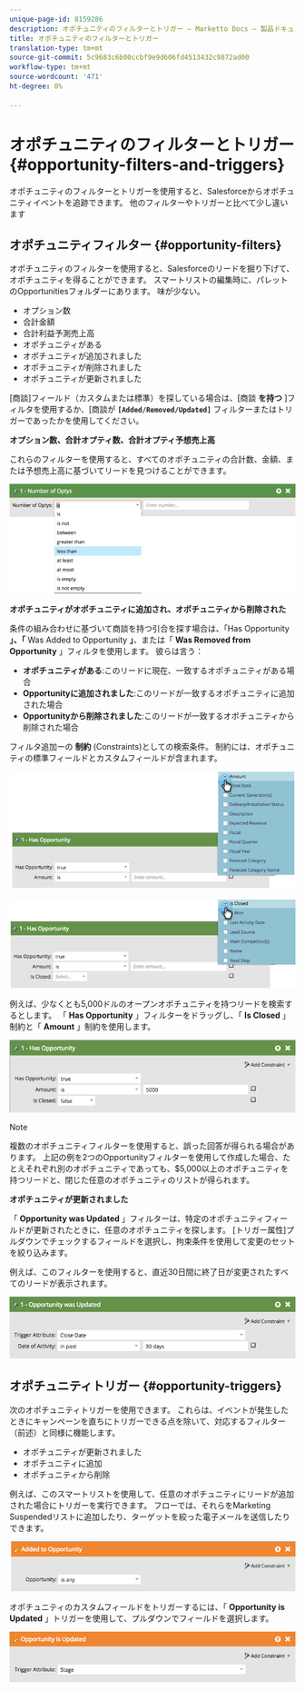 ```yaml
---
unique-page-id: 8159286
description: オポチュニティのフィルターとトリガー — Marketto Docs — 製品ドキュメント
title: オポチュニティのフィルターとトリガー
translation-type: tm+mt
source-git-commit: 5c9683c6b00ccbf9e9d606fd4513432c9872ad00
workflow-type: tm+mt
source-wordcount: '471'
ht-degree: 0%

---
```



# オポチュニティのフィルターとトリガー {#opportunity-filters-and-triggers}

オポチュニティのフィルターとトリガーを使用すると、Salesforceからオポチュニティイベントを追跡できます。 他のフィルターやトリガーと比べて少し違います

## オポチュニティフィルター {#opportunity-filters}

オポチュニティのフィルターを使用すると、Salesforceのリードを掘り下げて、オポチュニティを得ることができます。 スマートリストの編集時に、パレットのOpportunitiesフォルダーにあります。 味が少ない。

* オプション数
* 合計金額
* 合計利益予測売上高
* オポチュニティがある
* オポチュニティが追加されました
* オポチュニティが削除されました
* オポチュニティが更新されました

[商談]フィールド（カスタムまたは標準）を探している場合は、[商談 **を持つ** ]フィルタを使用するか、[商談が **`[Added/Removed/Updated]`** フィルターまたはトリガーであったかを使用してください。

**オプション数、合計オプティ数、合計オプティ予想売上高**

これらのフィルターを使用すると、すべてのオポチュニティの合計数、金額、または予想売上高に基づいてリードを見つけることができます。

![](assets/image2015-6-11-12-3a29-3a34.png)

**オポチュニティがオポチュニティに追加され、オポチュニティから削除された**

条件の組み合わせに基づいて商談を持つ引合を探す場合は、「Has Opportunity **」、「** Was Added to Opportunity **」**、または「 **Was Removed from Opportunity** 」フィルタを使用します。 彼らは言う：

* **オポチュニティがある**:このリードに現在、一致するオポチュニティがある場合
* **Opportunityに追加されました**:このリードが一致するオポチュニティに追加された場合
* **Opportunityから削除されました**:このリードが一致するオポチュニティから削除された場合

フィルタ追加ーの **制約** (Constraints)としての検索条件。 制約には、オポチュニティの標準フィールドとカスタムフィールドが含まれます。

![](assets/image2015-6-11-12-3a31-3a0.png)

![](assets/image2015-6-11-12-3a31-3a46.png)

例えば、少なくとも5,000ドルのオープンオポチュニティを持つリードを検索するとします。 「 **Has Opportunity** 」フィルターをドラッグし、「 **Is Closed** 」制約と「 **Amount** 」制約を使用します。

![](assets/image2015-6-11-12-3a32-3a0.png)

>[!NOTE]
>
>複数のオポチュニティフィルターを使用すると、誤った回答が得られる場合があります。 上記の例を2つのOpportunityフィルターを使用して作成した場合、たとえそれぞれ別のオポチュニティであっても、$5,000以上のオポチュニティを持つリードと、閉じた任意のオポチュニティのリストが得られます。

**オポチュニティが更新されました**

「 **Opportunity was Updated** 」フィルターは、特定のオポチュニティフィールドが更新されたときに、任意のオポチュニティを探します。 [トリガー属性]プルダウンでチェックするフィールドを選択し、拘束条件を使用して変更のセットを絞り込みます。

例えば、このフィルターを使用すると、直近30日間に終了日が変更されたすべてのリードが表示されます。

![](assets/image2015-6-11-12-3a33-3a7.png)

## オポチュニティトリガー {#opportunity-triggers}

次のオポチュニティトリガーを使用できます。 これらは、イベントが発生したときにキャンペーンを直ちにトリガーできる点を除いて、対応するフィルター（前述）と同様に機能します。

* オポチュニティが更新されました
* オポチュニティに追加
* オポチュニティから削除

例えば、このスマートリストを使用して、任意のオポチュニティにリードが追加された場合にトリガーを実行できます。 フローでは、それらをMarketing Suspendedリストに追加したり、ターゲットを絞った電子メールを送信したりできます。

![](assets/image2015-6-11-12-3a33-3a48.png)

オポチュニティのカスタムフィールドをトリガーするには、「 **Opportunity is Updated** 」トリガーを使用して、プルダウンでフィールドを選択します。

![](assets/image2015-6-11-12-3a33-3a34.png)

